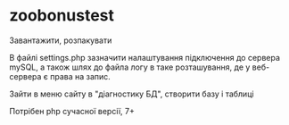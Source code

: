 # zoobonustest
Завантажити, розпакувати

В файлі settings.php зазначити налаштування підключення до сервера mySQL,
а також шлях до файла логу в таке розташування, де у веб-сервера є права на запис.

Зайти в меню сайту в "діагностику БД", створити базу і таблиці

Потрібен php сучасної версії, 7+
